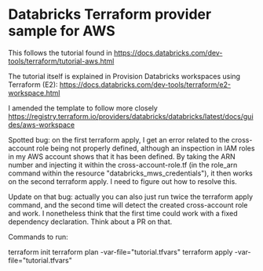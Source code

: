 # Databricks Terraform provider sample for AWS

This follows the tutorial found in https://docs.databricks.com/dev-tools/terraform/tutorial-aws.html

The tutorial itself is explained in Provision Databricks workspaces using Terraform (E2): https://docs.databricks.com/dev-tools/terraform/e2-workspace.html

I amended the template to follow more closely https://registry.terraform.io/providers/databricks/databricks/latest/docs/guides/aws-workspace

Spotted bug: on the first terraform apply, I get an error related to the cross-account role being not properly defined, although an inspection in IAM roles in my AWS account shows that it has been defined. By taking the ARN number and injecting it within the cross-account-role.tf (in the role_arn command within the resource "databricks_mws_credentials"), it then works on the second terraform apply. I need to figure out how to resolve this. 

Update on that bug: actually you can also just run twice the terraform apply command, and the second time will detect the created cross-account role and work. I nonetheless think that the first time could work with a fixed dependency declaration. Think about a PR on that. 

Commands to run:

terraform init
terraform plan -var-file="tutorial.tfvars"
terraform apply -var-file="tutorial.tfvars"
